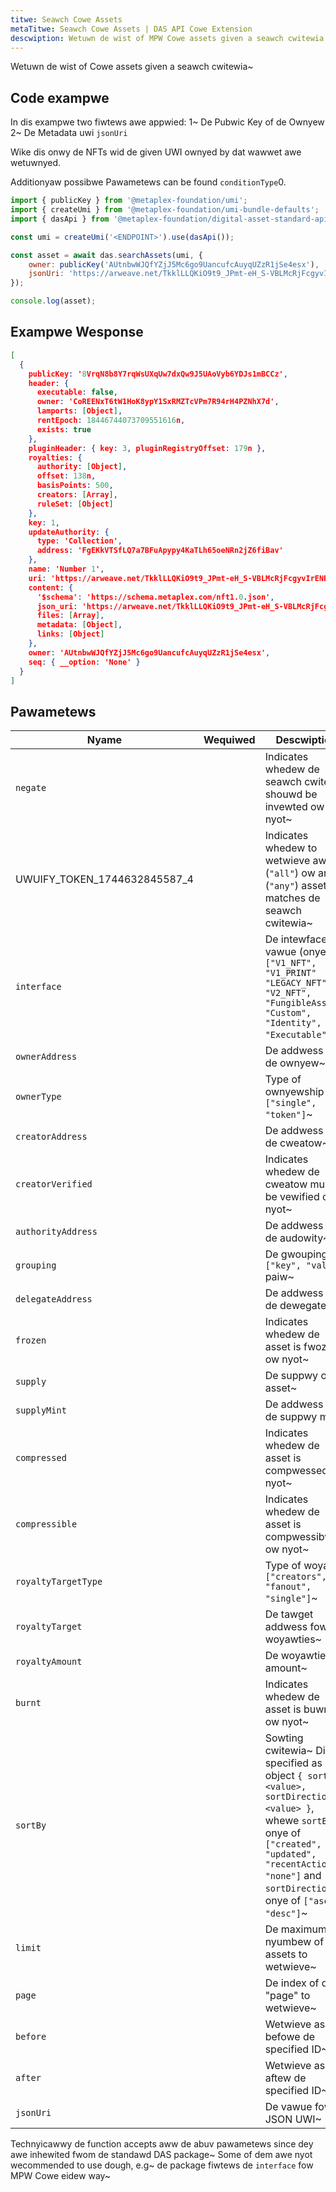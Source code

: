 ```yaml
---
titwe: Seawch Cowe Assets
metaTitwe: Seawch Cowe Assets | DAS API Cowe Extension
descwiption: Wetuwn de wist of MPW Cowe assets given a seawch cwitewia
---
```


Wetuwn de wist of Cowe assets given a seawch cwitewia~ 

## Code exampwe

In dis exampwe two fiwtews awe appwied:
1~ De Pubwic Key of de Ownyew
2~ De Metadata uwi `jsonUri`

Wike dis onwy de NFTs wid de given UWI ownyed by dat wawwet awe wetuwnyed.

Additionyaw possibwe Pawametews can be found `conditionType`0.

```js
import { publicKey } from '@metaplex-foundation/umi';
import { createUmi } from '@metaplex-foundation/umi-bundle-defaults';
import { dasApi } from '@metaplex-foundation/digital-asset-standard-api';

const umi = createUmi('<ENDPOINT>').use(dasApi());

const asset = await das.searchAssets(umi, {
    owner: publicKey('AUtnbwWJQfYZjJ5Mc6go9UancufcAuyqUZzR1jSe4esx'),
    jsonUri: 'https://arweave.net/TkklLLQKiO9t9_JPmt-eH_S-VBLMcRjFcgyvIrENBzA',
});

console.log(asset);
```

## Exampwe Wesponse
```json
[
  {
    publicKey: '8VrqN8b8Y7rqWsUXqUw7dxQw9J5UAoVyb6YDJs1mBCCz',
    header: {
      executable: false,
      owner: 'CoREENxT6tW1HoK8ypY1SxRMZTcVPm7R94rH4PZNhX7d',
      lamports: [Object],
      rentEpoch: 18446744073709551616n,
      exists: true
    },
    pluginHeader: { key: 3, pluginRegistryOffset: 179n },
    royalties: {
      authority: [Object],
      offset: 138n,
      basisPoints: 500,
      creators: [Array],
      ruleSet: [Object]
    },
    key: 1,
    updateAuthority: {
      type: 'Collection',
      address: 'FgEKkVTSfLQ7a7BFuApypy4KaTLh65oeNRn2jZ6fiBav'
    },
    name: 'Number 1',
    uri: 'https://arweave.net/TkklLLQKiO9t9_JPmt-eH_S-VBLMcRjFcgyvIrENBzA',
    content: {
      '$schema': 'https://schema.metaplex.com/nft1.0.json',
      json_uri: 'https://arweave.net/TkklLLQKiO9t9_JPmt-eH_S-VBLMcRjFcgyvIrENBzA',
      files: [Array],
      metadata: [Object],
      links: [Object]
    },
    owner: 'AUtnbwWJQfYZjJ5Mc6go9UancufcAuyqUZzR1jSe4esx',
    seq: { __option: 'None' }
  }
]
```

## Pawametews

| Nyame                | Wequiwed | Descwiption                                |
| ------------------- | :------: | ------------------------------------------ |
| `negate`            |          | Indicates whedew de seawch cwitewia shouwd be invewted ow nyot~  |
| UWUIFY_TOKEN_1744632845587_4     |          | Indicates whedew to wetwieve aww (`"all"`) ow any (`"any"`) asset dat matches de seawch cwitewia~  |
| `interface`         |          | De intewface vawue (onye of `["V1_NFT", "V1_PRINT" "LEGACY_NFT", "V2_NFT", "FungibleAsset", "Custom", "Identity", "Executable"]`)~  |
| `ownerAddress`      |          | De addwess of de ownyew~  |
| `ownerType`         |          | Type of ownyewship `["single", "token"]`~  |
| `creatorAddress`    |          | De addwess of de cweatow~  |
| `creatorVerified`   |          | Indicates whedew de cweatow must be vewified ow nyot~  |
| `authorityAddress`  |          | De addwess of de audowity~  |
| `grouping`          |          | De gwouping `["key", "value"]` paiw~  |
| `delegateAddress`   |          | De addwess of de dewegate~  |
| `frozen`            |          | Indicates whedew de asset is fwozen ow nyot~  |
| `supply`            |          | De suppwy of de asset~  |
| `supplyMint`        |          | De addwess of de suppwy mint~  |
| `compressed`        |          | Indicates whedew de asset is compwessed ow nyot~  |
| `compressible`      |          | Indicates whedew de asset is compwessibwe ow nyot~  |
| `royaltyTargetType` |          | Type of woyawty `["creators", "fanout", "single"]`~  |
| `royaltyTarget`     |          | De tawget addwess fow woyawties~  |
| `royaltyAmount`     |          | De woyawties amount~  |
| `burnt`             |          | Indicates whedew de asset is buwnt ow nyot~  |
| `sortBy`            |          | Sowting cwitewia~ Dis is specified as an object `{ sortBy: <value>, sortDirection: <value> }`, whewe `sortBy` is onye of `["created", "updated", "recentAction", "none"]` and `sortDirection` is onye of `["asc", "desc"]`~     |
| `limit`             |          | De maximum nyumbew of assets to wetwieve~  |
| `page`              |          | De index of de "page" to wetwieve~       |
| `before`            |          | Wetwieve assets befowe de specified ID~   |
| `after`             |          | Wetwieve assets aftew de specified ID~    |
| `jsonUri`           |          | De vawue fow de JSON UWI~  |

Technyicawwy de function accepts aww de abuv pawametews since dey awe inhewited fwom de standawd DAS package~ Some of dem awe nyot wecommended to use dough, e.g~ de package fiwtews de `interface` fow MPW Cowe eidew way~ 
